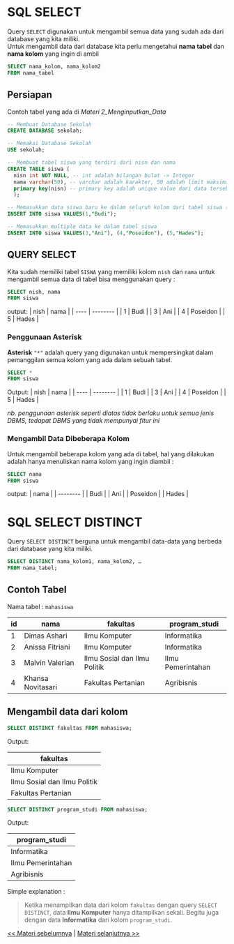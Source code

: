 # SQL SELECT

Query `SELECT` digunakan untuk mengambil semua data yang sudah ada dari database yang kita miliki.<br>
Untuk mengambil data dari database kita perlu mengetahui **nama tabel** dan **nama kolom** yang ingin di ambil

```sql
SELECT nama_kolom, nama_kolom2
FROM nama_tabel
```

## Persiapan

Contoh tabel yang ada di _Materi 2_Menginputkan_Data_

```sql
-- Membuat Database Sekolah
CREATE DATABASE sekolah;

-- Memakai Database Sekolah
USE sekolah;

-- Membuat tabel siswa yang terdiri dari nisn dan nama
CREATE TABLE siswa (
  nisn int NOT NULL, -- int adalah bilangan bulat -> Integer
  nama varchar(50), -- varchar adalah karakter, 50 adalah limit maksimal panjang karakter
  primary key(nisn) -- primary key adalah unique value dari data tersebut, disini kita membuat primary key nya adalah nisn (nomor induk siswa nasional), saat membuat primary key tambahkan NOT NULL agar mempertegas kolom nisn tidak boleh kosong saat memasukan data
  );

-- Memasukkan data siswa baru ke dalam seluruh kolom dari tabel siswa (nidn dan nama)
INSERT INTO siswa VALUES(1,"Budi");

-- Memasukkan multiple data ke dalam tabel siswa
INSERT INTO siswa VALUES(3,"Ani"), (4,"Poseidon"), (5,"Hades");
```

## QUERY SELECT

Kita sudah memiliki tabel `SISWA` yang memiliki kolom `nish` dan `nama`
untuk mengambil semua data di tabel bisa menggunakan query :

```sql
SELECT nish, nama
FROM siswa
```

output:
| nish | nama |
| ---- | -------- |
| 1 | Budi |
| 3 | Ani |
| 4 | Poseidon |
| 5 | Hades |

### Penggunaan Asterisk

**Asterisk** `"*"` adalah query yang digunakan untuk mempersingkat dalam pemanggilan semua kolom yang ada dalam sebuah tabel.

```sql
SELECT *
FROM siswa
```

Output:
| nish | nama |
| ---- | -------- |
| 1 | Budi |
| 3 | Ani |
| 4 | Poseidon |
| 5 | Hades |

_nb. penggunaan asterisk seperti diatas tidak berlaku untuk semua jenis DBMS, tedapat DBMS yang tidak mempunyai fitur ini_

### Mengambil Data Dibeberapa Kolom

Untuk mengambil beberapa kolom yang ada di tabel, hal yang dilakukan adalah hanya menuliskan nama kolom yang ingin diambil :

```sql
SELECT nama
FROM siswa
```

output:
| nama |
| -------- |
| Budi |
| Ani |
| Poseidon |
| Hades |

# SQL SELECT DISTINCT

Query ```SELECT DISTINCT``` berguna untuk mengambil data-data yang berbeda dari database yang kita miliki.

```sql
SELECT DISTINCT nama_kolom1, nama_kolom2, …
FROM nama_tabel;
```

## Contoh Tabel

Nama tabel : ```mahasiswa```

| id | nama | fakultas | program_studi |
| ---- | -------- | ---------- | ----- |
| 1 | Dimas Ashari | Ilmu Komputer | Informatika |
| 2 | Anissa Fitriani | Ilmu Komputer | Informatika |
| 3 | Malvin Valerian | Ilmu Sosial dan Ilmu Politik | Ilmu Pemerintahan
| 4 | Khansa Novitasari | Fakultas Pertanian | Agribisnis |

## Mengambil data dari kolom

```sql
SELECT DISTINCT fakultas FROM mahasiswa;
```

Output:

| fakultas |
|-------- |
| Ilmu Komputer |
| Ilmu Sosial dan Ilmu Politik |
| Fakultas Pertanian |

```sql
SELECT DISTINCT program_studi FROM mahasiswa;
```

Output:

| program_studi |
|-------- |
| Informatika |
| Ilmu Pemerintahan |
| Agribisnis |

Simple explanation :

> Ketika menampilkan data dari kolom ```fakultas``` dengan query ```SELECT DISTINCT```, data **Ilmu Komputer** hanya ditampilkan sekali. Begitu juga dengan data **Informatika** dari kolom ```program_studi```.

[<< Materi sebelumnya](https://github.com/bellshade/SQL/tree/main/Basic/01_Pengenalan/4_SQL_Comment) | [Materi selanjutnya >>](https://github.com/bellshade/SQL/tree/main/Basic/02_Data_Manipulation_Language/2_Menginput_Data)